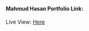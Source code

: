 #### Mahmud Hasan Portfolio Link: 

Live View: <a target="_blank" href="https://mahmud-site.herokuapp.com/">Here</a>

